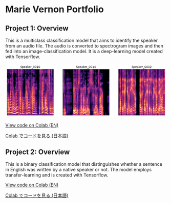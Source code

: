 # **Marie Vernon Portfolio**
## Project 1: Overview
This is a multiclass classification model that aims to identify the speaker from an audio file.
The audio is converted to spectrogram images and then fed into an image-classification model.
It is a deep-learning model created with Tensorflow.

![](https://github.com/marievernon/portfolio/blob/main/images/spectrograms.png)

[View code on Colab (EN)]()

[Colab でコードを見る (日本語)]()


## Project 2: Overview
This is a binary classification model that distinguishes whether a sentence in English was written by a native speaker or not.
The model employs transfer-learning and is created with Tensorflow.

[View code on Colab (EN)]()

[Colab でコードを見る (日本語)]()
